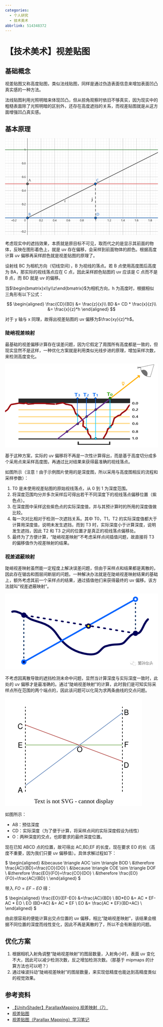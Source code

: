 ```yaml
---
categories:
  - 个人研究
  - 技术美术
abbrlink: 514348372
---
```


# 【技术美术】视差贴图

## 基础概念

视差贴图又称高度贴图，类似法线贴图，同样是通过伪造表面信息来增加表面凹凸真实感的一种方法。

法线贴图利用光照明暗来体现凹凸，但从掠角观察时依旧不够真实，因为现实中的粗糙表面除了光照明暗的区别外，还存在高度遮挡的关系，而视差贴图就是从这方面增强凹凸真实感。

## 基本原理

![alt text](../../../assets/images/image-2.png)

考虑现实中的遮挡效果，本质就是原目标不可见，取而代之的是显示其前面的物体，反映在图形着色上，就是 uv 存在偏移，会采样到前面物体的颜色。根据高度计算 uv 偏移再采样颜色就是视差贴图的原理了。

设射线 BC 为相机方向（切线空间），B 为视线的落点。若 B 点使用高度图后高度为 BA，那实际的视线落点应在 C 点，因此采样颜色贴图的 uv 应该是 C 点而不是 B 点，而 BD 就是 uv 的偏移。

当$\begin{bmatrix}x\\y\\z\end{bmatrix}$为相机方向，h 为高度时，根据相似三角形有以下公式：

$$
\begin{aligned}
\frac{CD}{BD} &= \frac{z}{x}\\
BD &= CD * \frac{x}{z}\\
&= \frac{x}{z}*h
\end{aligned}
$$

对于 y 轴与 x 同理，故得出视差贴图的 uv 偏移为$\frac{xy}{z}*h$。

### 陡峭视差映射

最基础的视差偏移计算存在误差问题，因为它假定了周围所有高度都是一致的，但现实显然不是这样，一种优化方案就是利用类似光线步进的原理，增加采样次数，来检测高度变化。

![alt text](../../../assets/images/image-3.png)

基于这种方案，实际的 uv 偏移将不再是一次性计算得出，而是基于高度切分成多个采用点来采样高度图，再通过比对结果来获得最准确的视线落点。

如图所示（注意！由于示例图片使用的是深度图，所以采用与高度图相反的流程和采样参数）：

1. T0 是未使用视差贴图的原始视线落点，从 0 到 1 为深度范围。
2. 将深度范围均分并多次采样后可得出若干不同深度下的视线落点偏移位置（紫色点）。
3. 在深度图中采样这些紫色点的实际深度值，并与其预计算时的所用的深度值做比较。
4. 每一次对比相对于检测一次遮挡关系。其中 T0，T1，T2 的实际深度值都大于计算用深度值，说明未发生遮挡，而到 T3 时，实际深度小于计算深度，说明发生遮挡，因此 T2 和 T3 之间的位置才是真正的视线落点偏移处。
5. 最终为了方便计算，“陡峭视差映射”不考虑采样点间插值问题，故直接将 T3 的偏移值作为视差映射的结果。

### 视差遮蔽映射

陡峭视差映射虽然能一定程度上解决误差问题，但由于采样点和结果都是离散的，因此存在锯齿和图层间断层的问题。一种解决办法就是在陡峭视差映射结果的基础上，额外考虑其前一个采样点的结果，通过插值他们来获得最终的 uv 偏移。该方法就叫“视差遮蔽映射”。

![alt text](../../../assets/images/v2-e2b8563840c5e38022391575705f18c7_1440w.png)

不考虑因离散导致的遮挡检测未命中问题，显然当计算深度与实际深度一致时，此处的 uv 偏移才是最准确的。通过“陡峭视差映射”的计算，此时我们是可知实际采样点所在范围的两个端点的，因此该问题可以化简为求两条曲线的交点问题。

![alt text](../../../assets/images/视差遮蔽映射.drawio.svg)

如图所示：

- AB：预估深度
- CD：实际深度（为了便于计算，将采样点间的实际深度假设为线性）
- O：两种深度的交点，也即要求的最终深度位置。

现在已知 ABCD 点的位置，故可得出 AC,BD,EF 的长度，现在要求 EO 的长（高度不重要，因为我们只要 uv 偏移值）。具体求解过程如下：

$
\begin{aligned}
&\because \triangle AOC \sim \triangle BOD \\
&\therefore \frac{AC}{BD}=\frac{CO}{DO} \\
&\because \triangle COE \sim \triangle DOF \\
&\therefore \frac{EO}{FO}=\frac{CO}{DO} \\
&\therefore \frac{EO}{FO}=\frac{AC}{BD} \\
\end{aligned}
$

带入 $FO = EF-EO$ 得：

$
\begin{aligned}
\frac{EO}{EF-EO} &=\frac{AC}{BD} \\
BD*EO &= AC * EF- AC * EO \\
EO (BD+AC) &= AC * EF  \\
EO &= \frac{AC * EF}{BD+AC}  \\
\end{aligned}
$

由此很容易的便能计算出交点位置的 uv 偏移，相比“陡峭视差映射”，该结果会根据不同位置的深度而线性变化，因此不再是离散的了，所以不会有断层的问题。

## 优化方案

1. 根据相机入射角调整“陡峭视差映射”的图层数量，入射角小时，表面 uv 变化不大，因此可以减少检测次数，反之增加检测次数。（那基于 mipmaps 的计算方法也可以吧？）
2. 通过噪波抖动“陡峭视差映射”的图层数量，来实现低精度也能达到高精度类似的视觉效果。

## 参考资料

- [【UnityShader】ParallaxMapping 视差映射（7）](https://zhuanlan.zhihu.com/p/574361162)
- [视差贴图](https://learnopengl-cn.github.io/05%20Advanced%20Lighting/05%20Parallax%20Mapping/)
- [视差贴图（Parallax Mapping）学习笔记](https://zhuanlan.zhihu.com/p/265317045)
